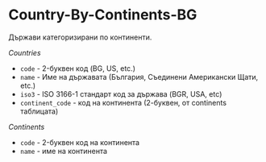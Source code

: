 Country-By-Continents-BG
========================

Държави категоризирани по континенти.

*Countries*
+  `code` - 2-буквен код (BG, US, etc.)
+  `name` - Име на държавата (България, Съединени Американски Щати, etc.)
+  `iso3` - ISO 3166-1 стандарт код за държава (BGR, USA, etc)
+  `continent_code` - код на континента (2-буквен, от continents таблицата)

*Continents*
+ `code` - 2-буквен код на континента
+ `name` - име на континента
